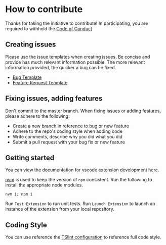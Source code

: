 # How to contribute

Thanks for taking the initiative to contribute! In participating, you are required to withhold the
[Code of Conduct](https://github.com/jeremyvii/vs-docblockr/blob/master/CODE_OF_CONDUCT.md)

## Creating issues
Please use the issue templates when creating issues. Be concise and provide has much relevant information possible. The more
relevant information provided, the quicker a bug can be fixed.

 - [Bug Template](https://github.com/jeremyvii/vs-docblockr/blob/master/.github/ISSUE_TEMPLATE/bug_report.md)
 - [Feature Request Template](https://github.com/jeremyvii/vs-docblockr/blob/master/.github/ISSUE_TEMPLATE/feature_request.md)

## Fixing issues, adding features

Don't commit to the master branch. When fixing issues or adding features, please adhere to the following:

 - Create a new branch in reference to bug or new feature
 - Adhere to the repo's coding style when adding code
 - Write comments, describe why you did what you did
 - Submit a pull request with your bug fix or new feature

## Getting started

You can view the documentation for vscode extension development
[here](https://code.visualstudio.com/api).

[nvm](https://github.com/nvm-sh/nvm) is used to keep the version of `npm`
consistent. Run the following to install the appropriate node modules.

``` shell
nvm i; npm i
```

Run `Test Extension` to run unit tests. Run `Launch Extension` to launch an
instance of the extension from your local repository.

## Coding Style

You can use reference the [TSlint configuration](https://github.com/jeremyvii/vs-docblockr/blob/master/tslint.json)
to reference full code style.
